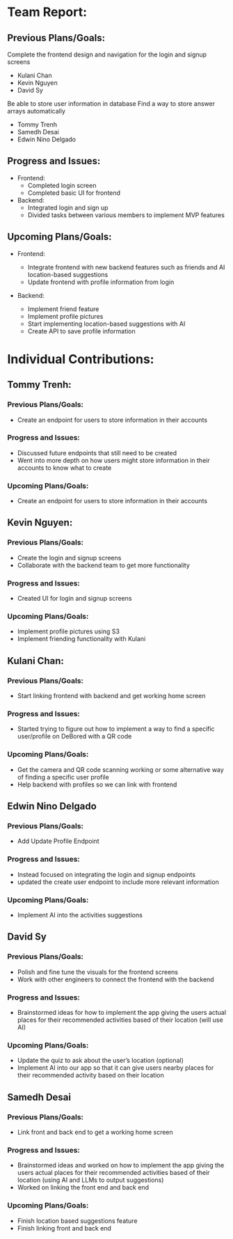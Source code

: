 # Team Report:
## Previous Plans/Goals:
Complete the frontend design and navigation for the login and signup screens
- Kulani Chan
- Kevin Nguyen
- David Sy

Be able to store user information in database
Find a way to store answer arrays automatically
- Tommy Trenh
- Samedh Desai
- Edwin Nino Delgado

## Progress and Issues:
- Frontend:
  - Completed login screen
  - Completed basic UI for frontend
- Backend:
  - Integrated login and sign up
  - Divided tasks between various members to implement MVP features 

## Upcoming Plans/Goals:
- Frontend:
  - Integrate frontend with new backend features such as friends and AI location-based suggestions
  - Update frontend with profile information from login

- Backend:
  - Implement friend feature 
  - Implement profile pictures
  - Start implementing location-based suggestions with AI
  - Create API to save profile information

# Individual Contributions: 
## Tommy Trenh:
### Previous Plans/Goals:
- Create an endpoint for users to store information in their accounts
### Progress and Issues:
- Discussed future endpoints that still need to be created
- Went into more depth on how users might store information in their accounts to know what to create
### Upcoming Plans/Goals:
- Create an endpoint for users to store information in their accounts
## Kevin Nguyen: 
### Previous Plans/Goals:
- Create the login and signup screens
- Collaborate with the backend team to get more functionality
### Progress and Issues:
- Created UI for login and signup screens
### Upcoming Plans/Goals:
- Implement profile pictures using S3 
- Implement friending functionality with Kulani
## Kulani Chan: 
### Previous Plans/Goals:
- Start linking frontend with backend and get working home screen
### Progress and Issues:
- Started trying to figure out how to implement a way to find a specific user/profile on DeBored with a QR code
### Upcoming Plans/Goals:
- Get the camera and QR code scanning working or some alternative way of finding a specific user profile
- Help backend with profiles so we can link with frontend
## Edwin Nino Delgado
### Previous Plans/Goals:
- Add Update Profile Endpoint
### Progress and Issues:
- Instead focused on integrating the login and signup endpoints
- updated the create user endpoint to include more relevant information
### Upcoming Plans/Goals:
- Implement AI into the activities suggestions
## David Sy
### Previous Plans/Goals:
- Polish and fine tune the visuals for the frontend screens
- Work with other engineers to connect the frontend with the backend
### Progress and Issues:
- Brainstormed ideas for how to implement the app giving the users actual places for their recommended activities based of their location (will use AI)
### Upcoming Plans/Goals:
- Update the quiz to ask about the user’s location (optional)
- Implement AI into our app so that it can give users nearby places for their recommended activity based on their location
## Samedh Desai
### Previous Plans/Goals:
- Link front and back end to get a working home screen
### Progress and Issues:
- Brainstormed ideas and worked on how to implement the app giving the users actual places for their recommended activities based of their location (using AI and LLMs to output suggestions)
- Worked on linking the front end and back end
### Upcoming Plans/Goals:
- Finish location based suggestions feature
- Finish linking front and back end

